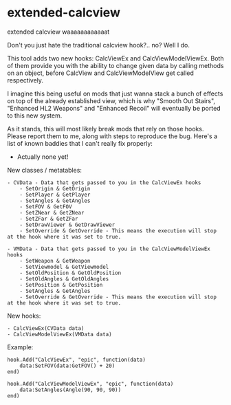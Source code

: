 # extended-calcview
 extended calcview waaaaaaaaaaaat

Don't you just hate the traditional calcview hook?.. no? Well I do.

This tool adds two new hooks: CalcViewEx and CalcViewModelViewEx. Both of them provide you with the ability to change given data by calling methods on an object, before CalcView and CalcViewModelView get called respectively.

I imagine this being useful on mods that just wanna stack a bunch of effects on top of the already established view, which is why "Smooth Out Stairs", "Enhanced HL2 Weapons" and "Enhanced Recoil" will eventually be ported to this new system.

As it stands, this will most likely break mods that rely on those hooks. Please report them to me, along with steps to reproduce the bug.
Here's a list of known baddies that I can't really fix properly:
- Actually none yet!

New classes / metatables:
```
- CVData - Data that gets passed to you in the CalcViewEx hooks
	- SetOrigin & GetOrigin
	- SetPlayer & GetPlayer
	- SetAngles & GetAngles
	- SetFOV & GetFOV
	- SetZNear & GetZNear
	- SetZFar & GetZFar
	- SetDrawViewer & GetDrawViewer
	- SetOverride & GetOverride - This means the execution will stop at the hook where it was set to true.

- VMData - Data that gets passed to you in the CalcViewModelViewEx hooks
	- SetWeapon & GetWeapon
	- SetViewmodel & GetViewmodel
	- SetOldPosition & GetOldPosition
	- SetOldAngles & GetOldAngles
	- SetPosition & GetPosition
	- SetAngles & GetAngles
	- SetOverride & GetOverride - This means the execution will stop at the hook where it was set to true.
```

New hooks:
```
- CalcViewEx(CVData data)
- CalcViewModelViewEx(VMData data)
```

Example:
```
hook.Add("CalcViewEx", "epic", function(data) 
	data:SetFOV(data:GetFOV() + 20)
end)

hook.Add("CalcViewModelViewEx", "epic", function(data) 
	data:SetAngles(Angle(90, 90, 90))
end)
```
